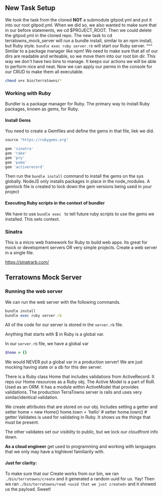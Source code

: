 ## New Task Setup
We took the task from the cloned **NOT** a submodule gitpod.yml and put it into our root gitpod.yml. 
When we did so, we also wanted to make sure that in our before statements, we cd $PROJECT_ROOT.
Then we could delete the gitpod.yml in the cloned repo.
The new task to cd terratowns_mock_server will run a bundle install, similar to an npm install, but Ruby style. 
`bundle exec ruby server.rb` will start our Ruby server. 
^^^ Similar to a package manager like npm! 
We need to make sure that all of our dirs are readable and writeable, so we move them into our root bin dir. This way we don't have two bins to manage. It keeps our actions we will be able to perform nice and neat. 
Now we can apply our perms in the console for our CRUD to make them all executable.
```sh
chmod u+x bin/terratowns/*
```
### Working with Ruby
Bundler is a package manager for Ruby. The primary way to install Ruby packages, known as gems, for Ruby. 

#### Install Gems
You need to create a Gemfiles and define the gems in that file, liek we did. 

```rb
source "https://rubygems.org"

gem 'sinatra'
gem 'rake'
gem 'pry'
gem 'puma'
gem 'activerecord'
```

Then run the `bundle install` command to install the gems on the sys globally. NodeJS only installs packages in place in the node_modules. A gemlock file is created to lock down the gem versions being used in your project 

#### Executing Ruby scripts in the context of bundler
We have to use `bundle exec ` to tell future ruby scripts to use the gems we installed. This sets context. 

### Sinatra
This is a micro web framework for Ruby to build web apps. Its great for mock or development servers OR very simple projects. Create a web server in a single file.

https://sinatrarb.com/

## Terratowns Mock Server 

### Running the web server 
We can run the web server with the following commands. 
```rb
bundle install
bundle exec ruby server.rb
```

All of the code for our server is stored in the `server.rb` file. 

Anything that starts with $ in Ruby is a global var. 

In our `server.rb` file, we have a global var 
```rb
$home = {}
```
We would NEVER put a global var in a production server! We are just mocking having state or a db for this dev server. 

There is a Ruby class Home that includes validations from ActiveRecord. It reps our Home resources as a Ruby obj. 
The Active Model is a part of RoR. Used as an ORM. It has a module within ActiveModel that provides validations. 
The production TerraTowns server is rails and uses very similar/identical validation. 

We create attributes that are stored on our obj. Includes setting a getter and setter
home = new Home()
home.town = 'hello' # setter
home.town() # getter 
Validates is used for validating in Ruby. It shows us the things that must be present. 

The other validates set our visiblity to public, but we lock our cloudfront info down. 



**As a cloud engineer** get used to programming and working with languages that we only may have a highlevel familiarity with. 

#### Just for clarity:
To make sure that our Create works from our bin, we ran 
`./bin/terratowns/create` and it generated a random uuid for us. Yay!
Then we ran `./bin/terratowns/read <uuid that we just created>` and it showed us the payload. Sweet! 